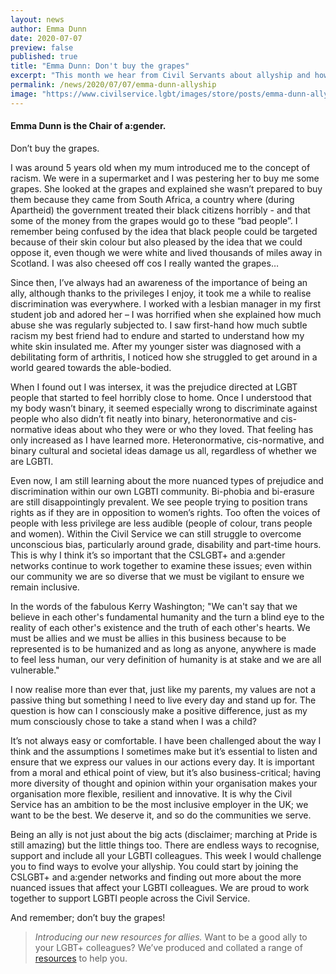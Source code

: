 ```yaml
---
layout: news
author: Emma Dunn
date: 2020-07-07
preview: false
published: true
title: "Emma Dunn: Don't buy the grapes"
excerpt: "This month we hear from Civil Servants about allyship and how to be a good ally."
permalink: /news/2020/07/07/emma-dunn-allyship
image: "https://www.civilservice.lgbt/images/store/posts/emma-dunn-allyship.jpg"
---
```


#### Emma Dunn is the Chair of a:gender. 

Don’t buy the grapes.

I was around 5 years old when my mum introduced me to the concept of racism. We were in a supermarket and I was pestering her to buy me some grapes. She looked at the grapes and explained she wasn’t prepared to buy them because they came from South Africa, a country where (during Apartheid) the government treated their black citizens horribly - and that some of the money from the grapes would go to these “bad people”. I remember being confused by the idea that black people could be targeted because of their skin colour but also pleased by the idea that we could oppose it, even though we were white and lived thousands of miles away in Scotland. I was also cheesed off cos I really wanted the grapes…

Since then, I’ve always had an awareness of the importance of being an ally, although thanks to the privileges I enjoy, it took me a while to realise discrimination was everywhere. I worked with a lesbian manager in my first student job and adored her – I was horrified when she explained how much abuse she was regularly subjected to. I saw first-hand how much subtle racism my best friend had to endure and started to understand how my white skin insulated me. After my younger sister was diagnosed with a debilitating form of arthritis, I noticed how she struggled to get around in a world geared towards the able-bodied.

When I found out I was intersex, it was the prejudice directed at LGBT people that started to feel horribly close to home. Once I understood that my body wasn’t binary, it seemed especially wrong to discriminate against people who also didn’t fit neatly into binary, heteronormative and cis-normative ideas about who they were or who they loved. That feeling has only increased as I have learned more. Heteronormative, cis-normative, and binary cultural and societal ideas damage us all, regardless of whether we are LGBTI.

Even now, I am still learning about the more nuanced types of prejudice and discrimination within our own LGBTI community. Bi-phobia and bi-erasure are still disappointingly prevalent. We see people trying to position trans rights as if they are in opposition to women’s rights. Too often the voices of people with less privilege are less audible (people of colour, trans people and women). Within the Civil Service we can still struggle to overcome unconscious bias, particularly around grade, disability and part-time hours. This is why I think it’s so important that the CSLGBT+ and a:gender networks continue to work together to examine these issues; even within our community we are so diverse that we must be vigilant to ensure we remain inclusive.

In the words of the fabulous Kerry Washington; "We can't say that we believe in each other's fundamental humanity and the turn a blind eye to the reality of each other's existence and the truth of each other's hearts. We must be allies and we must be allies in this business because to be represented is to be humanized and as long as anyone, anywhere is made to feel less human, our very definition of humanity is at stake and we are all vulnerable."

I now realise more than ever that, just like my parents, my values are not a passive thing but something I need to live every day and stand up for. The question is how can I consciously make a positive difference, just as my mum consciously chose to take a stand when I was a child?

It’s not always easy or comfortable. I have been challenged about the way I think and the assumptions I sometimes make but it’s essential to listen and ensure that we express our values in our actions every day. It is important from a moral and ethical point of view, but it’s also business-critical; having more diversity of thought and opinion within your organisation makes your organisation more flexible, resilient and innovative. It is why the Civil Service has an ambition to be the most inclusive employer in the UK; we want to be the best. We deserve it, and so do the communities we serve.

Being an ally is not just about the big acts (disclaimer; marching at Pride is still amazing) but the little things too. There are endless ways to recognise, support and include all your LGBTI colleagues. This week I would challenge you to find ways to evolve your allyship. You could start by joining the CSLGBT+ and a:gender networks and finding out more about the more nuanced issues that affect your LGBTI colleagues. We are proud to work together to support LGBTI people across the Civil Service.

And remember; don’t buy the grapes!

> *Introducing our new resources for allies.* Want to be a good ally to your LGBT+ colleagues? We’ve produced and collated a range of [resources](/publication/allies-resources) to help you.

